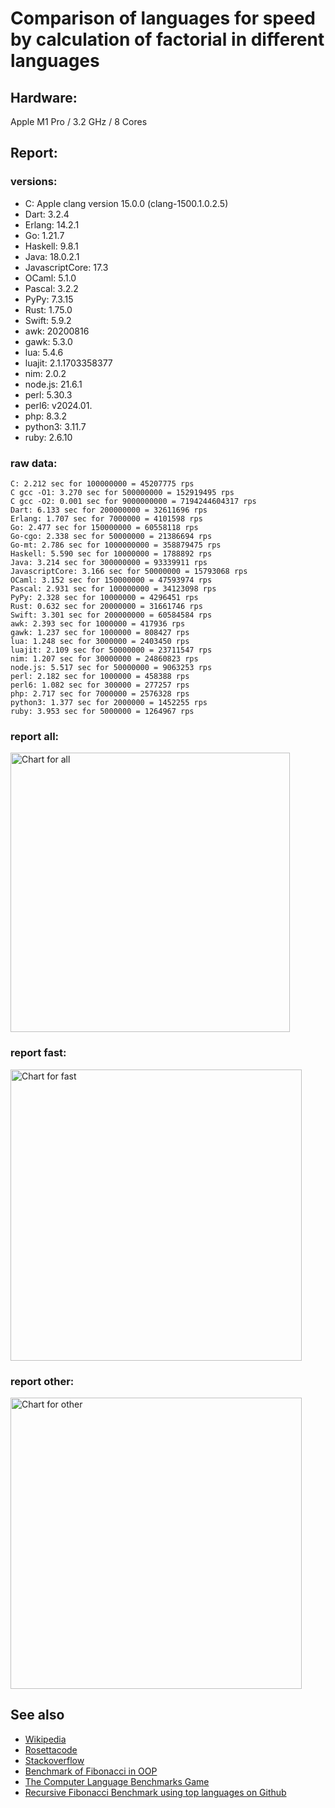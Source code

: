 Comparison of languages for speed by calculation of factorial in different languages
====================================================================================

Hardware:
---------
Apple M1 Pro / 3.2 GHz / 8 Cores


Report:
-------
### versions:

  * C: Apple clang version 15.0.0 (clang-1500.1.0.2.5)
  * Dart: 3.2.4
  * Erlang: 14.2.1
  * Go: 1.21.7
  * Haskell: 9.8.1
  * Java: 18.0.2.1
  * JavascriptCore: 17.3
  * OCaml: 5.1.0
  * Pascal: 3.2.2
  * PyPy: 7.3.15
  * Rust: 1.75.0
  * Swift: 5.9.2
  * awk: 20200816
  * gawk: 5.3.0
  * lua: 5.4.6
  * luajit: 2.1.1703358377
  * nim: 2.0.2
  * node.js: 21.6.1
  * perl: 5.30.3
  * perl6:  v2024.01.
  * php: 8.3.2
  * python3: 3.11.7
  * ruby: 2.6.10


### raw data:

    C: 2.212 sec for 100000000 = 45207775 rps
    C gcc -O1: 3.270 sec for 500000000 = 152919495 rps
    C gcc -O2: 0.001 sec for 9000000000 = 7194244604317 rps
    Dart: 6.133 sec for 200000000 = 32611696 rps
    Erlang: 1.707 sec for 7000000 = 4101598 rps
    Go: 2.477 sec for 150000000 = 60558118 rps
    Go-cgo: 2.338 sec for 50000000 = 21386694 rps
    Go-mt: 2.786 sec for 1000000000 = 358879475 rps
    Haskell: 5.590 sec for 10000000 = 1788892 rps
    Java: 3.214 sec for 300000000 = 93339911 rps
    JavascriptCore: 3.166 sec for 50000000 = 15793068 rps
    OCaml: 3.152 sec for 150000000 = 47593974 rps
    Pascal: 2.931 sec for 100000000 = 34123098 rps
    PyPy: 2.328 sec for 10000000 = 4296451 rps
    Rust: 0.632 sec for 20000000 = 31661746 rps
    Swift: 3.301 sec for 200000000 = 60584584 rps
    awk: 2.393 sec for 1000000 = 417936 rps
    gawk: 1.237 sec for 1000000 = 808427 rps
    lua: 1.248 sec for 3000000 = 2403450 rps
    luajit: 2.109 sec for 50000000 = 23711547 rps
    nim: 1.207 sec for 30000000 = 24860823 rps
    node.js: 5.517 sec for 50000000 = 9063253 rps
    perl: 2.182 sec for 1000000 = 458388 rps
    perl6: 1.082 sec for 300000 = 277257 rps
    php: 2.717 sec for 7000000 = 2576328 rps
    python3: 1.377 sec for 2000000 = 1452255 rps
    ruby: 3.953 sec for 5000000 = 1264967 rps


### report all:

<img alt="Chart for all" width="447" src="https://chart.googleapis.com/chart?cht=bhs&chs=671x447&chd=t%3A358879474%2C152919494%2C93339911%2C60584584%2C60558118%2C47593973%2C45207774%2C34123097%2C32611695%2C31661746%2C24860822%2C23711546%2C21386694%2C15793068%2C9063253%2C4296450%2C4101597%2C2576328%2C2403450%2C1788892%2C1452255%2C1264967%2C808426%2C458388%2C417936&chco=4d89f9&chbh=12&chds=0,358879474.922005&chxt=x,y,r&chxl=1%3A%7Cawk%7Cperl%7Cgawk%7Cruby%7Cpython3%7CHaskell%7Clua%7Cphp%7CErlang%7CPyPy%7Cnode.js%7CJavascriptCore%7CGo-cgo%7Cluajit%7Cnim%7CRust%7CDart%7CPascal%7CC%7COCaml%7CGo%7CSwift%7CJava%7CC%20gcc%20-O1%7CGo-mt%7C2%3A%7C417936%20rps%7C458388%20rps%7C808426%20rps%7C1264967%20rps%7C1452255%20rps%7C1788892%20rps%7C2403450%20rps%7C2576328%20rps%7C4101597%20rps%7C4296450%20rps%7C9063253%20rps%7C15793068%20rps%7C21386694%20rps%7C23711546%20rps%7C24860822%20rps%7C31661746%20rps%7C32611695%20rps%7C34123097%20rps%7C45207774%20rps%7C47593973%20rps%7C60558118%20rps%7C60584584%20rps%7C93339911%20rps%7C152919494%20rps%7C358879474%20rps%7C0%3A%7C0%20%25%7C10%20%25%7C20%20%25%7C30%20%25%7C40%20%25%7C50%20%25%7C60%20%25%7C70%20%25%7C80%20%25%7C90%20%25%7C100%20%25">

### report fast:

<img alt="Chart for fast" width="466" src="https://chart.googleapis.com/chart?cht=bhs&chs=700x277&chd=t%3A358879474%2C152919494%2C93339911%2C60584584%2C60558118%2C47593973%2C45207774%2C34123097%2C32611695%2C31661746%2C24860822%2C23711546%2C21386694%2C15793068%2C9063253&chco=4d89f9&chbh=12&chds=0,358879474.922005&chxt=x,y,r&chxl=1%3A%7Cnode.js%7CJavascriptCore%7CGo-cgo%7Cluajit%7Cnim%7CRust%7CDart%7CPascal%7CC%7COCaml%7CGo%7CSwift%7CJava%7CC%20gcc%20-O1%7CGo-mt%7C2%3A%7C9063253%20rps%7C15793068%20rps%7C21386694%20rps%7C23711546%20rps%7C24860822%20rps%7C31661746%20rps%7C32611695%20rps%7C34123097%20rps%7C45207774%20rps%7C47593973%20rps%7C60558118%20rps%7C60584584%20rps%7C93339911%20rps%7C152919494%20rps%7C358879474%20rps%7C0%3A%7C0%20%25%7C10%20%25%7C20%20%25%7C30%20%25%7C40%20%25%7C50%20%25%7C60%20%25%7C70%20%25%7C80%20%25%7C90%20%25%7C100%20%25">

### report other:

<img alt="Chart for other" width="466" src="https://chart.googleapis.com/chart?cht=bhs&chs=700x192&chd=t%3A4296450%2C4101597%2C2576328%2C2403450%2C1788892%2C1452255%2C1264967%2C808426%2C458388%2C417936&chco=4d89f9&chbh=12&chds=0,4296450.62480274&chxt=x,y,r&chxl=1%3A%7Cawk%7Cperl%7Cgawk%7Cruby%7Cpython3%7CHaskell%7Clua%7Cphp%7CErlang%7CPyPy%7C2%3A%7C417936%20rps%7C458388%20rps%7C808426%20rps%7C1264967%20rps%7C1452255%20rps%7C1788892%20rps%7C2403450%20rps%7C2576328%20rps%7C4101597%20rps%7C4296450%20rps%7C0%3A%7C0%20%25%7C10%20%25%7C20%20%25%7C30%20%25%7C40%20%25%7C50%20%25%7C60%20%25%7C70%20%25%7C80%20%25%7C90%20%25%7C100%20%25">



See also
--------

  * [Wikipedia](http://en.wikipedia.org/wiki/Factorial)
  * [Rosettacode](http://rosettacode.org/wiki/Factorial)
  * [Stackoverflow](http://stackoverflow.com/questions/23930/factorial-algorithms-in-different-languages)
  * [Benchmark of Fibonacci in OOP](https://github.com/Balancer/benchmarks-fib-obj)
  * [The Computer Language Benchmarks Game](http://benchmarksgame.alioth.debian.org)
  * [Recursive Fibonacci Benchmark using top languages on Github](https://github.com/drujensen/fib)
